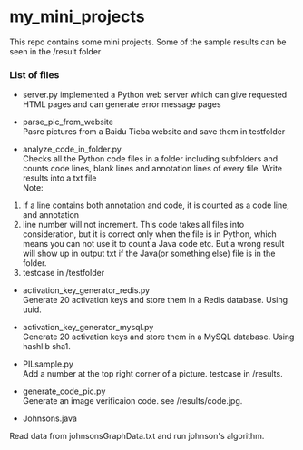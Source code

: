 # my_mini_projects
This repo contains some mini projects. Some of the sample results can be seen in the /result folder 

### List of files

* server.py
implemented a Python web server which can give requested HTML pages and can generate error message pages

* parse_pic_from_website    
Pasre pictures from a Baidu Tieba website and save them in testfolder

* analyze_code_in_folder.py    
Checks all the Python code files in a folder including subfolders and counts code lines, blank lines and annotation lines of every file.
Write results into a txt file  
Note:
1. If a line contains both annotation and code, it is counted as a code line, and annotation
2. line number will not increment.
This code takes all files into consideration, but it is correct only when the file
is in Python, which means you can not use it to count a Java code etc. But a wrong result will
show up in output txt if the Java(or something else) file is in the folder.  
3. testcase in /testfolder 


* activation_key_generator_redis.py    
Generate 20 activation keys and store them in a Redis database. Using uuid.

* activation_key_generator_mysql.py    
Generate 20 activation keys and store them in a MySQL database. Using hashlib sha1.

* PILsample.py    
Add a number at the top right corner of a picture. testcase in /results.

* generate_code_pic.py  
Generate an image verificaion code. see /results/code.jpg.

* Johnsons.java

Read data from johnsonsGraphData.txt and run johnson's algorithm.



